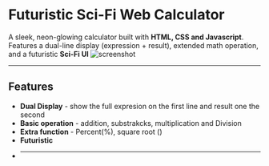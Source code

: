   # Futuristic Sci-Fi Web Calculator

  A sleek, neon-glowing calculator built with **HTML, CSS and Javascript**.
  Features a dual-line display (expression + result), extended math operation, and a futuristic **Sci-Fi UI**
  ![screenshot](<img width="669" height="861" alt="image" src="https://github.com/user-attachments/assets/88c2e227-e836-4ca4-9f90-185f5b84b52a" />)

  ---

  ## Features

  - **Dual Display** - show the full expresion on the first line and result one the second
  - **Basic operation** - addition, substrakcks, multiplication and Division
  - **Extra function** - Percent(%), square root ()
  - **Futuristic**
  - ****

